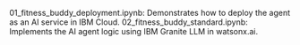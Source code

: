 01_fitness_buddy_deployment.ipynb: Demonstrates how to deploy the agent as an AI service in IBM Cloud.
02_fitness_buddy_standard.ipynb: Implements the AI agent logic using IBM Granite LLM in watsonx.ai.
